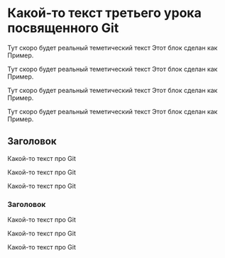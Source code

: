 # Какой-то текст третьего урока посвященного Git

Тут скоро будет реальный теметический текст
Этот блок сделан как 
Пример.

Тут скоро будет реальный теметический текст
Этот блок сделан как 
Пример.

Тут скоро будет реальный теметический текст
Этот блок сделан как 
Пример.

Тут скоро будет реальный теметический текст
Этот блок сделан как 
Пример.

## Заголовок

Какой-то текст про Git

Какой-то текст про Git

Какой-то текст про Git

### Заголовок
Какой-то текст про Git

Какой-то текст про Git

Какой-то текст про Git
